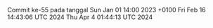 Commit ke-55 pada tanggal Sun Jan 01 14:00 2023 +0100
Fri Feb 16 14:43:06 UTC 2024
Thu Apr  4 01:44:13 UTC 2024
